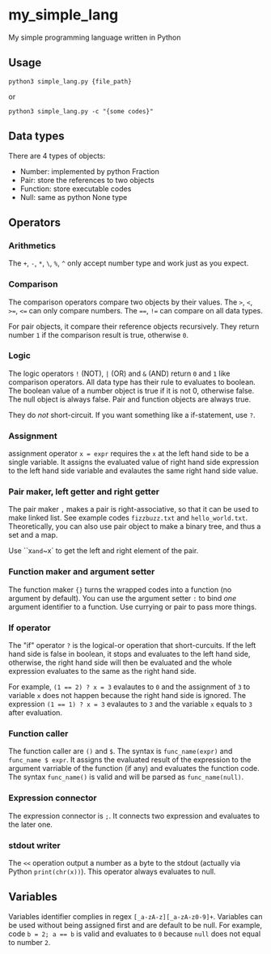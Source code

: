 # my_simple_lang

My simple programming language written in Python

## Usage

```
python3 simple_lang.py {file_path}
```

or 

```
python3 simple_lang.py -c "{some codes}"
```

## Data types

There are 4 types of objects:
- Number: implemented by python Fraction
- Pair: store the references to two objects
- Function: store executable codes
- Null: same as python None type

## Operators

### Arithmetics

The `+`, `-`, `*`, `\`, `%`, `^` only accept number type and work just as you expect.

### Comparison

The comparison operators compare two objects by their values. The `>`, `<`, `>=`, `<=` can only compare numbers. The `==`, `!=` can compare on all data types.

For pair objects, it compare their reference objects recursively. They return number `1` if the comparison result is true, otherwise `0`.

### Logic

The logic operators `!` (NOT), `|` (OR) and `&` (AND) return `0` and `1` like comparison operators. All data type has their rule to evaluates to boolean. The boolean value of a number object is true if it is not 0, otherwise false. The null object is always false. Pair and function objects are always true. 

They do *not* short-circuit. If you want something like a if-statement, use `?`.

### Assignment

assignment operator `x = expr` requires the `x` at the left hand side to be a single variable. It assigns the evaluated value of right hand side expression to the left hand side variable and evalautes the same right hand side value.

### Pair maker, left getter and right getter

The pair maker `,` makes a pair is right-associative, so that it can be used to make linked list. See example codes `fizzbuzz.txt` and `hello_world.txt`. Theoretically, you can also use pair object to make a binary tree, and thus a set and a map.

Use ``x` and `~x` to get the left and right element of the pair.

### Function maker and argument setter

The function maker `{}` turns the wrapped codes into a function (no argument by default). You can use the argument setter `:` to bind *one* argument identifier to a function. Use currying or pair to pass more things.

### If operator

The "if" operator `?` is the logical-or operation that short-curcuits. If the left hand side is false in boolean, it stops and evaluates to the left hand side, otherwise, the right hand side will then be evaluated and the whole expression evaluates to the same as the right hand side.

For example, `(1 == 2) ? x = 3` evalautes to `0` and the assignment of `3` to variable `x` does not happen because the right hand side is ignored. The expression `(1 == 1) ? x = 3` evalautes to `3` and the variable `x` equals to `3` after evaluation.

### Function caller

The function caller are `()` and `$`. The syntax is `func_name(expr)` and `func_name $ expr`. It assigns the evaluated result of the expression to the argument varriable of the function (if any) and evaluates the function code. The syntax `func_name()` is valid and will be parsed as `func_name(null)`.

### Expression connector

The expression connector is `;`. It connects two expression and evaluates to the later one.

### stdout writer

The `<<` operation output a number as a byte to the stdout (actually via Python `print(chr(x))`). This operator always evaluates to null.

## Variables

Variables identifier complies in regex `[_a-zA-z][_a-zA-z0-9]+`. Variables can be used without being assigned first and are default to be null. For example, code `b = 2; a == b` is valid and evaluates to `0` because `null` does not equal to number `2`.
